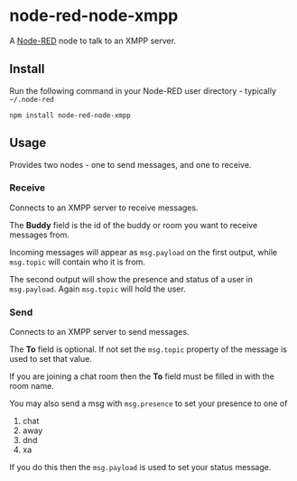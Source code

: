 node-red-node-xmpp
==================

A <a href="http://nodered.org" target="_new">Node-RED</a> node to talk to an XMPP server.

Install
-------

Run the following command in your Node-RED user directory - typically `~/.node-red`

    npm install node-red-node-xmpp


Usage
-----

Provides two nodes - one to send messages, and one to receive.

### Receive

Connects to an XMPP server to receive messages.</p>

The **Buddy** field is the id of the buddy or room you want to receive messages from.

Incoming messages will appear as `msg.payload` on the first output, while `msg.topic` will contain who it is from.

The second output will show the presence and status of a user in `msg.payload`.
Again `msg.topic` will hold the user.

### Send

Connects to an XMPP server to send messages.

The **To** field is optional. If not set the `msg.topic` property of the message is used to set that value.

If you are joining a chat room then the **To** field must be filled in with the room name.

You may also send a msg with `msg.presence` to set your presence to one of

 1. chat
 2. away
 3. dnd
 4. xa

If you do this then the `msg.payload` is used to set your status message.
